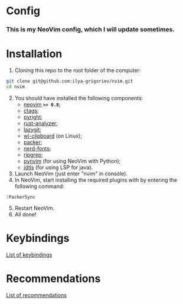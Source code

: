 # Config
### This is my NeoVim config, which I will update sometimes.
# Installation
1) Cloning this repo to the root folder of the computer:
```bash
git clone git@github.com:ilya-grigoriev/nvim.git
cd nvim
```
2) You should have installed the following components:
    - [neovim](https://github.com/neovim/neovim) **`>= 0.8`**;
	- [ctags](https://github.com/universal-ctags/ctags);
	- [pyright](https://github.com/microsoft/pyright);
	- [rust-analyzer](https://github.com/rust-lang/rust-analyzer);
	- [lazygit](https://github.com/jesseduffield/lazygit);
    - [wl-clipboard](https://github.com/bugaevc/wl-clipboard) (on Linux);
    - [packer](https://github.com/wbthomason/packer.nvim);
    - [nerd-fonts](https://github.com/ryanoasis/nerd-fonts);
    - [ripgrep](https://github.com/BurntSushi/ripgrep);
    - [pynvim](https://github.com/neovim/pynvim) (for using NeoVim with
      Python);
    - [jdtls](https://github.com/eclipse/eclipse.jdt.ls) (for using LSP for
      java).
3) Launch NeoVim (just enter "nvim" in console).
4) In NeoVim, start installing the required plugins with by entering the following command:
```vim
:PackerSync
```
5) Restart NeoVim.
6) All done!
# Keybindings
[List of keybindings](https://github.com/Ilya-Grigoriev/nvim/wiki/Keybindings)
# Recommendations
[List of recommendations](https://github.com/Ilya-Grigoriev/nvim/wiki/Recommendations)
